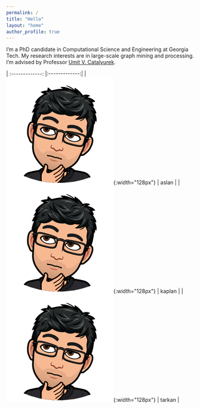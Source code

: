 ```yaml
---
permalink: /
title: "Hello"
layout: "home"
author_profile: true
---
```


I’m a PhD candidate in Computational Science and Engineering at Georgia Tech.
My research interests are in large-scale graph mining and processing. I’m
advised by Professor [Umit V. Catalyurek](http://cc.gatech.edu/~umit).

| :-------------: |:-------------:|
| ![GitHub Logo](/assets/images/ay.png){:width="128px"} | aslan |
| ![GitHub Logo](/assets/images/ay.png){:width="128px"} | kaplan |
| ![GitHub Logo](/assets/images/ay.png){:width="128px"} | tarkan |





